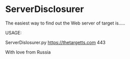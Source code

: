 # ServerDisclosurer

The easiest way to find out the Web server of target is.....

USAGE: 

ServerDislosurer.py https://thetargetts.com 443

With love from Russia
